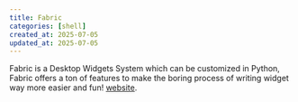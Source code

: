 ```yaml
---
title: Fabric
categories: [shell]
created_at: 2025-07-05
updated_at: 2025-07-05
---
```


Fabric is a Desktop Widgets System which can be customized in Python, Fabric offers a ton of features to make the boring process of writing widget way more easier and fun! [website](.link).
